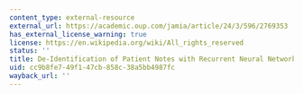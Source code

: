 ```yaml
---
content_type: external-resource
external_url: https://academic.oup.com/jamia/article/24/3/596/2769353
has_external_license_warning: true
license: https://en.wikipedia.org/wiki/All_rights_reserved
status: ''
title: De-Identification of Patient Notes with Recurrent Neural Networks
uid: cc9b8fe7-49f1-47cb-858c-38a5bb4987fc
wayback_url: ''
---
```

